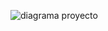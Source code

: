 ![diagrama proyecto](https://github.com/user-attachments/assets/3369fe9f-11a4-4c03-81f5-c3f8fe20abb7)
